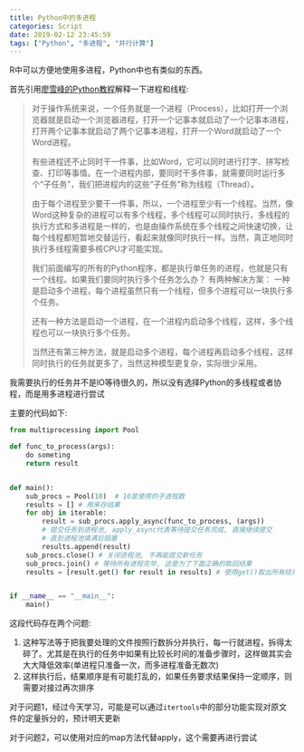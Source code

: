 ```yaml
---
title: Python中的多进程
categories: Script
date: 2019-02-12 23:45:59
tags: ["Python", "多进程", "并行计算"]
---
```


R中可以方便地使用多进程，Python中也有类似的东西。
<!-- 摘要部分 -->
<!-- more -->
首先引用[廖雪峰的Python教程](https://www.liaoxuefeng.com/wiki/0014316089557264a6b348958f449949df42a6d3a2e542c000/0014319272686365ec7ceaeca33428c914edf8f70cca383000)解释一下进程和线程:

> 对于操作系统来说，一个任务就是一个进程（Process），比如打开一个浏览器就是启动一个浏览器进程，打开一个记事本就启动了一个记事本进程，打开两个记事本就启动了两个记事本进程，打开一个Word就启动了一个Word进程。
>
> 有些进程还不止同时干一件事，比如Word，它可以同时进行打字、拼写检查、打印等事情。在一个进程内部，要同时干多件事，就需要同时运行多个“子任务”，我们把进程内的这些“子任务”称为线程（Thread）。
>
> 由于每个进程至少要干一件事，所以，一个进程至少有一个线程。当然，像Word这种复杂的进程可以有多个线程，多个线程可以同时执行，多线程的执行方式和多进程是一样的，也是由操作系统在多个线程之间快速切换，让每个线程都短暂地交替运行，看起来就像同时执行一样。当然，真正地同时执行多线程需要多核CPU才可能实现。
>
> 我们前面编写的所有的Python程序，都是执行单任务的进程，也就是只有一个线程。如果我们要同时执行多个任务怎么办？
> 有两种解决方案：
> 一种是启动多个进程，每个进程虽然只有一个线程，但多个进程可以一块执行多个任务。
> 
> 还有一种方法是启动一个进程，在一个进程内启动多个线程，这样，多个线程也可以一块执行多个任务。
> 
> 当然还有第三种方法，就是启动多个进程，每个进程再启动多个线程，这样同时执行的任务就更多了，当然这种模型更复杂，实际很少采用。

我需要执行的任务并不是IO等待很久的，所以没有选择Python的多线程或者协程，而是用多进程进行尝试

主要的代码如下:

```python
from multiprocessing import Pool

def func_to_process(args):
    do someting
    return result


def main():
    sub_procs = Pool(10)  # 10是使用的子进程数
    results = [] # 用来存结果
    for obj in iterable:
        result = sub_procs.apply_async(func_to_process, (args))
        # 提交任务到进程池, apply_async代表等待提交任务完成, 直接继续提交
        # 直到进程池填满后阻塞
        results.append(result)
    sub_procs.close() # 关闭进程池, 不再能提交新任务
    sub_procs.join() # 等待所有进程完毕, 这是为了下面正确的取回结果
    results = [result.get() for result in results] # 使用get()取出所有结果


if __name__ == "__main__":
    main()
```

这段代码存在两个问题:

1. 这种写法等于把我要处理的文件按照行数拆分并执行，每一行就进程，拆得太碎了。尤其是在执行的任务中如果有比较长时间的准备步骤时，这样做其实会大大降低效率(单进程只准备一次，而多进程准备无数次)
2. 这样执行后，结果顺序是有可能打乱的，如果任务要求结果保持一定顺序，则需要对接过再次排序

对于问题1，经过今天学习，可能是可以通过`itertools`中的部分功能实现对原文件的定量拆分的，预计明天更新

对于问题2，可以使用对应的map方法代替apply，这个需要再进行尝试
